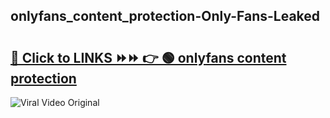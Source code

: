 
 ## onlyfans_content_protection-Only-Fans-Leaked

# <h2><a href="https://clipsfans.com/onlyfans_content_protection&ref=git">🔗 Click to LINKS ⏩⏩ 👉 🟢 onlyfans content protection </a></h2>

<a href="https://clipsfans.com/onlyfans_content_protection&ref=git" rel="nofollow" data-target="animated-image.originalLink"><img src="https://i.ibb.co.com/xMMVF88/686577567.gif" alt="Viral Video Original" style="max-width: 100%; display: inline-block;" data-target="animated-image.originalImage"></a>

